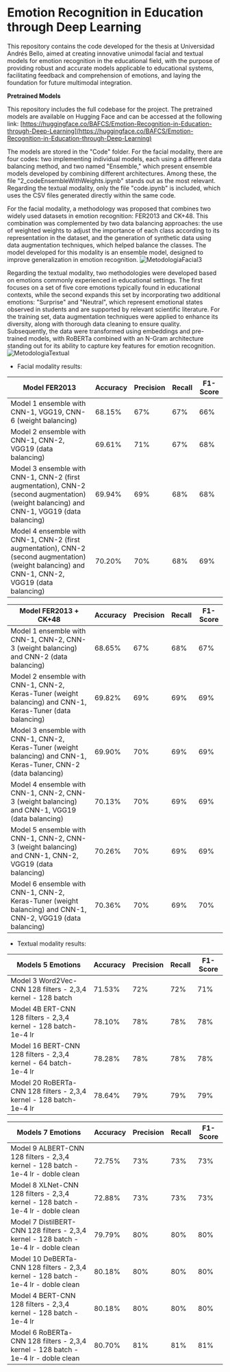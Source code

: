 # Emotion Recognition in Education through Deep Learning

This repository contains the code developed for the thesis at Universidad Andrés Bello, aimed at creating innovative unimodal facial and textual models for emotion recognition in the educational field, with the purpose of providing robust and accurate models applicable to educational systems, facilitating feedback and comprehension of emotions, and laying the foundation for future multimodal integration.

**Pretrained Models**

This repository includes the full codebase for the project. The pretrained models are available on Hugging Face and can be accessed at the following link:
[https://huggingface.co/BAFCS/Emotion-Recognition-in-Education-through-Deep-Learning](https://huggingface.co/BAFCS/Emotion-Recognition-in-Education-through-Deep-Learning)

The models are stored in the "Code" folder. For the facial modality, there are four codes: two implementing individual models, each using a different data balancing method, and two named "Ensemble," which present ensemble models developed by combining different architectures. Among these, the file "2_codeEnsembleWithWeights.ipynb" stands out as the most relevant. Regarding the textual modality, only the file "code.ipynb" is included, which uses the CSV files generated directly within the same code.

For the facial modality, a methodology was proposed that combines two widely used datasets in emotion recognition: FER2013 and CK+48. This combination was complemented by two data balancing approaches: the use of weighted weights to adjust the importance of each class according to its representation in the dataset, and the generation of synthetic data using data augmentation techniques, which helped balance the classes. The model developed for this modality is an ensemble model, designed to improve generalization in emotion recognition.
![MetodologiaFacial3](https://github.com/user-attachments/assets/0c25c728-8492-44f5-bb85-2ecff14e22ff)

Regarding the textual modality, two methodologies were developed based on emotions commonly experienced in educational settings. The first focuses on a set of five core emotions typically found in educational contexts, while the second expands this set by incorporating two additional emotions: "Surprise" and "Neutral", which represent emotional states observed in students and are supported by relevant scientific literature. For the training set, data augmentation techniques were applied to enhance its diversity, along with thorough data cleaning to ensure quality. Subsequently, the data were transformed using embeddings and pre-trained models, with RoBERTa combined with an N-Gram architecture standing out for its ability to capture key features for emotion recognition.
![MetodologiaTextual](https://github.com/user-attachments/assets/e80f01e3-b491-4233-a8b6-2a41a7f8cb55)


- Facial modality results:

| Model FER2013                                                                                       |  Accuracy | Precision | Recall | F1-Score |
|---------------------------------------------------------------------------------------------|------------------|-----------|--------|----------|
| Model 1 ensemble with CNN-1, VGG19, CNN-6 (weight balancing)                                   | 68.15%           | 67%       | 67%    | 66%      |
| Model 2 ensemble with CNN-1, CNN-2, VGG19 (data balancing)                                     | 69.61%           | 71%       | 67%    | 68%      |
| Model 3 ensemble with CNN-1, CNN-2 (first augmentation), CNN-2 (second augmentation) (weight balancing) and CNN-1, VGG19 (data balancing) | 69.94%           | 69%       | 68%    | 68%      |
| Model 4 ensemble with CNN-1, CNN-2 (first augmentation), CNN-2 (second augmentation) (weight balancing) and CNN-1, CNN-2, VGG19 (data balancing) | 70.20%           | 70%       | 68%    | 69%      |

| Model FER2013 + CK+48                                                                                       |  Accuracy | Precision | Recall | F1-Score |
|---------------------------------------------------------------------------------------------|--------------------------|-----------|--------|----------|
| Model 1 ensemble with CNN-1, CNN-2, CNN-3 (weight balancing) and CNN-2 (data balancing)         | 68.65%                   | 67%       | 68%    | 67%      |
| Model 2 ensemble with CNN-1, CNN-2, Keras-Tuner (weight balancing) and CNN-1, Keras-Tuner (data balancing) | 69.82%                   | 69%       | 69%    | 69%      |
| Model 3 ensemble with CNN-1, CNN-2, Keras-Tuner (weight balancing) and CNN-1, Keras-Tuner, CNN-2 (data balancing) | 69.90%                   | 70%       | 69%    | 69%      |
| Model 4 ensemble with CNN-1, CNN-2, CNN-3 (weight balancing) and CNN-1, VGG19 (data balancing)  | 70.13%                   | 70%       | 69%    | 69%      |
| Model 5 ensemble with CNN-1, CNN-2, CNN-3 (weight balancing) and CNN-1, CNN-2, VGG19 (data balancing) | 70.26%                   | 70%       | 69%    | 69%      |
| Model 6 ensemble with CNN-1, CNN-2, Keras-Tuner (weight balancing) and CNN-1, CNN-2, VGG19 (data balancing) | 70.36%                   | 70%       | 69%    | 70%      |



- Textual modality results:

| Models 5 Emotions                                                                                     |  Accuracy | Precision | Recall | F1-Score |
|--------------------------------------------------------------------------------------------|---------------------|-----------|--------|----------|
| Model 3 Word2Vec-CNN 128 filters - 2,3,4 kernel - 128 batch                                          | 71.53%              | 72%       | 72%    | 71%      |
| Model 4B ERT-CNN 128 filters - 2,3,4 kernel - 128 batch- 1e-4 lr                                       | 78.10%              | 78%       | 78%    | 78%      |
| Model 16 BERT-CNN 128 filters - 2,3,4 kernel - 64 batch- 1e-4 lr                                       | 78.28%              | 78%       | 78%    | 78%      |
| Model 20 RoBERTa-CNN 128 filters - 2,3,4 kernel - 128 batch- 1e-4 lr                                   | 78.64%              | 79%       | 79%    | 79%      |

| Models 7 Emotions                                                                                     |  Accuracy | Precision | Recall | F1-Score |
|--------------------------------------------------------------------------------------------|---------------------|-----------|--------|----------|
| Model 9 ALBERT-CNN 128 filters - 2,3,4 kernel - 128 batch - 1e-4 lr - doble clean                          | 72.75%              | 73%       | 73%    | 73%      |
| Model 8 XLNet-CNN 128 filters - 2,3,4 kernel - 128 batch - 1e-4 lr - doble clean                           | 72.88%              | 73%       | 73%    | 73%      |
| Model 7 DistilBERT-CNN 128 filters - 2,3,4 kernel - 128 batch - 1e-4 lr - doble clean                      | 79.79%              | 80%       | 80%    | 80%      |
| Model 10 DeBERTa-CNN 128 filters - 2,3,4 kernel - 128 batch - 1e-4 lr - doble clean                        | 80.18%              | 80%       | 80%    | 80%      |
| Model 4 BERT-CNN 128 filters - 2,3,4 kernel - 128 batch - 1e-4 lr                                       | 80.18%              | 80%       | 80%    | 80%      |
| Model 6 RoBERTa-CNN 128 filters - 2,3,4 kernel - 128 batch - 1e-4 lr - doble clean                         | 80.70%              | 81%       | 81%    | 81%      |








